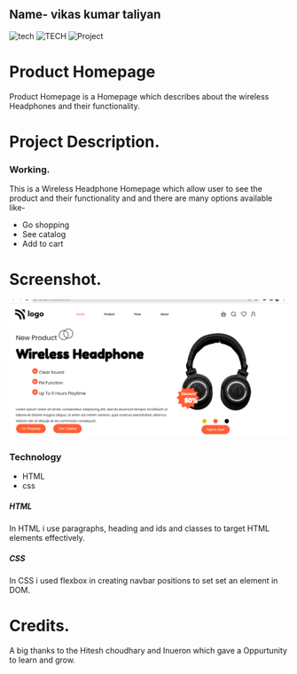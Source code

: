  ##  Name- vikas kumar taliyan
  ![tech](https://img.shields.io/badge/learn-learncodeonline-lightgrey)
  ![TECH](https://img.shields.io/badge/tech-CSS-red)
  ![Project](https://img.shields.io/badge/project-product%20homepage-brightgreen)

 # Product Homepage
 Product Homepage is a Homepage which describes about the wireless Headphones and their functionality.

 # Project Description.
### Working.
This is a Wireless Headphone Homepage which allow user to see the product and their functionality and and there are many options available like-
* Go shopping 
* See catalog
* Add to cart

# Screenshot.
![product homepage](./screenshot/headphone.PNG)

### Technology
* HTML
* css
##### HTML
In HTML i use paragraphs, heading and ids and classes to target HTML elements effectively.
##### CSS
In CSS i used flexbox in creating navbar positions to set set an element in DOM.

# Credits.
A big thanks to the Hitesh choudhary and Inueron which gave a Oppurtunity to learn and grow.
